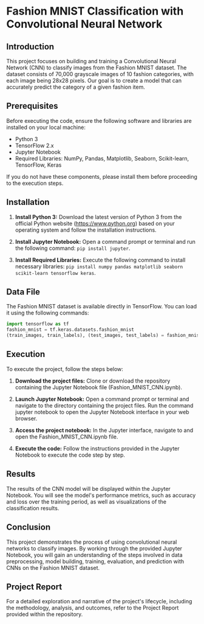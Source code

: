 # Fashion MNIST Classification with Convolutional Neural Network

## Introduction

This project focuses on building and training a Convolutional Neural Network (CNN) to classify images from the Fashion MNIST dataset. The dataset consists of 70,000 grayscale images of 10 fashion categories, with each image being 28x28 pixels. Our goal is to create a model that can accurately predict the category of a given fashion item.

## Prerequisites

Before executing the code, ensure the following software and libraries are installed on your local machine:

- Python 3
- TensorFlow 2.x
- Jupyter Notebook
- Required Libraries: NumPy, Pandas, Matplotlib, Seaborn, Scikit-learn, TensorFlow, Keras

If you do not have these components, please install them before proceeding to the execution steps.

## Installation

1. **Install Python 3:** Download the latest version of Python 3 from the official Python website (https://www.python.org) based on your operating system and follow the installation instructions.

2. **Install Jupyter Notebook:** Open a command prompt or terminal and run the following command: `pip install jupyter`.

3. **Install Required Libraries:** Execute the following command to install necessary libraries: `pip install numpy pandas matplotlib seaborn scikit-learn tensorflow keras`.

## Data File

The Fashion MNIST dataset is available directly in TensorFlow. You can load it using the following commands:

```python
import tensorflow as tf
fashion_mnist = tf.keras.datasets.fashion_mnist
(train_images, train_labels), (test_images, test_labels) = fashion_mnist.load_data()

```
## Execution

To execute the project, follow the steps below:

1. **Download the project files:** Clone or download the repository containing the Jupyter Notebook file (Fashion_MNIST_CNN.ipynb).

2. **Launch Jupyter Notebook:** Open a command prompt or terminal and navigate to the directory containing the project files. Run the command jupyter notebook to open the Jupyter Notebook interface in your web browser.

3. **Access the project notebook:** In the Jupyter interface, navigate to and open the Fashion_MNIST_CNN.ipynb file.

4. **Execute the code:** Follow the instructions provided in the Jupyter Notebook to execute the code step by step.

## Results

The results of the CNN model will be displayed within the Jupyter Notebook. You will see the model's performance metrics, such as accuracy and loss over the training period, as well as visualizations of the classification results.

## Conclusion

This project demonstrates the process of using convolutional neural networks to classify images. By working through the provided Jupyter Notebook, you will gain an understanding of the steps involved in data preprocessing, model building, training, evaluation, and prediction with CNNs on the Fashion MNIST dataset.

## Project Report

For a detailed exploration and narrative of the project's lifecycle, including the methodology, analysis, and outcomes, refer to the Project Report provided within the repository.
